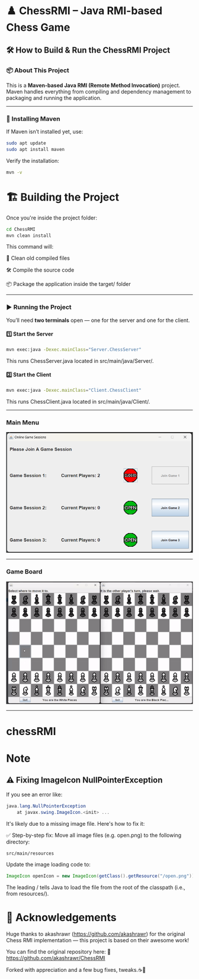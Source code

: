 # ♟️ ChessRMI – Java RMI-based Chess Game

## 🛠️ How to Build & Run the ChessRMI Project

### 📦 About This Project

This is a **Maven-based Java RMI (Remote Method Invocation)** project. Maven handles everything from compiling and dependency management to packaging and running the application.

---

### 🔧 Installing Maven

If Maven isn’t installed yet, use:

```bash
sudo apt update
sudo apt install maven
```

Verify the installation:

```bash
mvn -v
```

# 🏗️ Building the Project
Once you're inside the project folder:

```bash
cd ChessRMI
mvn clean install
```
This command will:

🧹 Clean old compiled files

🛠️ Compile the source code

📦 Package the application inside the target/ folder

---

### ▶️ Running the Project

You’ll need **two terminals** open — one for the server and one for the client.

#### 1️⃣ Start the Server

```bash
mvn exec:java -Dexec.mainClass="Server.ChessServer"
```

This runs ChessServer.java located in src/main/java/Server/.

#### 2️⃣ Start the Client
```bash
mvn exec:java -Dexec.mainClass="Client.ChessClient"
```
This runs ChessClient.java located in src/main/java/Client/.




----

### Main Menu
![Main Menu](screenshot/Game_GUI.png)

----

### Game Board
![Game Board](screenshot/chess.gif)

----
# chessRMI

# Note
## ⚠️ Fixing ImageIcon NullPointerException
If you see an error like:

```csharp
java.lang.NullPointerException
    at javax.swing.ImageIcon.<init> ...
```
It's likely due to a missing image file. Here's how to fix it:

✅ Step-by-step fix:
Move all image files (e.g. open.png) to the following directory:

```css
src/main/resources
```
Update the image loading code to:

```java
ImageIcon openIcon = new ImageIcon(getClass().getResource("/open.png"));
```
The leading / tells Java to load the file from the root of the classpath (i.e., from resources/).

# 🙏 Acknowledgements
Huge thanks to akashrawr (https://github.com/akashrawr) for the original Chess RMI implementation — this project is based on their awesome work!

You can find the original repository here:
🔗 https://github.com/akashrawr/ChessRMI

Forked with appreciation and a few bug fixes, tweaks.☕🧠


